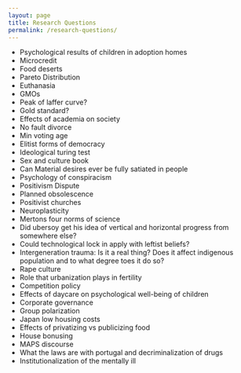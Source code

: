 ```yaml
---
layout: page
title: Research Questions
permalink: /research-questions/
---
```


* Psychological results of children in adoption homes
* Microcredit
* Food deserts
* Pareto Distribution
* Euthanasia
* GMOs
* Peak of laffer curve?
* Gold standard?
* Effects of academia on society
* No fault divorce
* Min voting age
* Elitist forms of democracy
* Ideological turing test
* Sex and culture book
* Can Material desires ever be fully satiated in people
* Psychology of conspiracism
* Positivism Dispute
* Planned obsolescence
* Positivist churches
* Neuroplasticity
* Mertons four norms of science
* Did ubersoy get his idea of vertical and horizontal progress from somewhere else?
* Could technological lock in apply with leftist beliefs?
* Intergeneration trauma: Is it a real thing? Does it affect indigenous population and to what degree toes it do so?
* Rape culture
* Role that urbanization plays in fertility
* Competition policy
* Effects of daycare on psychological well-being of children
* Corporate governance
* Group polarization
* Japan low housing costs
* Effects of privatizing vs publicizing food
* House bonusing
* MAPS discourse
* What the laws are with portugal and decriminalization of drugs
* Institutionalization of the mentally ill
